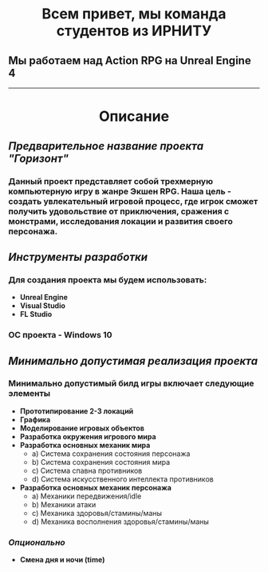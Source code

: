 <h1 align="center"> Всем привет, мы команда студентов из ИРНИТУ

  ## Мы работаем над Action RPG на Unreal Engine 4 
  ___
<h1 align="center"> Описание
  
  ## _Предварительное название проекта_ ***"Горизонт"***
  ### Данный проект представляет собой трехмерную компьютерную игру в жанре Экшен RPG. Наша цель - создать увлекательный игровой процесс, где игрок сможет получить удовольствие от приключения, сражения с монстрами, исследования локации и развития своего персонажа.
  ## _Инструменты разработки_
  ### Для создания проекта мы будем использовать: 
  * **Unreal Engine**
  * **Visual Studio**
  * **FL Studio**
  ### ОС проекта - Windows 10 
  ## _Минимально допустимая реализация проекта_
  ### Минимально допустимый билд игры включает следующие элементы
  * **Прототипирование 2-3 локаций**
  * **Графика**
  * **Моделирование игровых объектов**
  * **Разработка окружения игрового мира**
  * **Разработка основных механик мира**
    - a) Система сохранения состояния персонажа
    - b) Система сохранения состояния мира
    - c) Система спавна противников
    - d) Система искусственного интеллекта противников
  * **Разработка основных механик персонажа**
    - a) Механики передвижения/idle
    - b) Механики атаки
    - c) Механика здоровья/стамины/маны
    - d) Механика восполнения здоровья/стамины/маны
  ### ***Опционально***
  * **Смена дня и ночи (time)**
